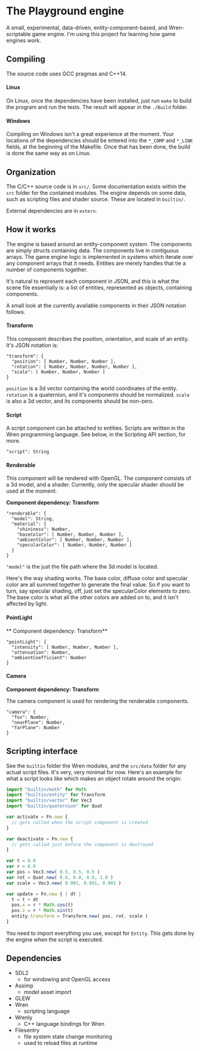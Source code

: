 # The Playground engine

A small, experimental, data-driven, entity-component-based, and Wren-scriptable game engine. I'm using this project for learning how game engines work.

## Compiling

The source code uses GCC pragmas and C++14.

#### Linux

On Linux, once the dependencies have been installed, just run `make` to build the program and run the tests. The result will appear in the `./Build` folder.

#### Windows

Compiling on Windows isn't a great experience at the moment. Your locations of the dependencies should be entered into the `*_COMP` and `*_LINK` fields, at the beginning of the Makefile. Once that has been done, the build is done the same way as on Linux.

## Organization

The C/C++ source code is in `src/`. Some documentation exists within the `src` folder for the contained modules. The engine depends on some data, such as scripting files and shader source. These are located in `builtin/`.

External dependencies are in `extern`.

## How it works

The engine is based around an entity-component system. The components are simply structs containing data. The components live in contiguous arrays. The game engine logic is implemented in systems which iterate over any component arrays that it needs. Entities are merely handles that tie a number of components together.

It's natural to represent each component in JSON, and this is what the scene file essentially is: a list of entities, represented as objects, containing components.

A small look at the currently available components in their JSON notation follows.

#### Transform

This component describes the position, orientation, and scale of an entity. It's JSON notation is:

```
"transform": {
  "position": [ Number, Number, Number ],
  "rotation": [ Number, Number, Number, Number ],
  "scale": [ Number, Number, Number ]
}
```

`position` is a 3d vector containing the world coordinates of the entity. `rotation` is a quaternion, and it's components should be normalized. `scale` is also a 3d vector, and its components should be non-zero.

#### Script

A script component can be attached to entities. Scripts are written in the Wren programming language. See below, in the Scripting API section, for more.

```
"script": String
```

#### Renderable

This component will be rendered with OpenGL. The component consists of a 3d model, and a shader. Currently, only the specular shader should be used at the moment.

**Component dependency: Transform**

```
"renderable": {
  "model": String,
  "material": {
    "shininess": Number,
    "baseColor": [ Number, Number, Number ],
    "ambientColor": [ Number, Number, Number ],
    "specularColor": [ Number, Number, Number ]
  }
}
```

`"model"` is the just the file path where the 3d model is located.

Here's the way shading works. The base color, diffuse color and specular color are all summed together to generate the final value. So if you want to turn, say specular shading, off, just set the specularColor elements to zero. The base color is what all the other colors are added on to, and it isn't affected by light.

#### PointLight

** Component dependency: Transform**

```
"pointLight": {
  "intensity": [ Number, Number, Number ],
  "attenuation": Number,
  "ambientCoefficient": Number
}
```

#### Camera

**Component dependency: Transform**

The camera component is used for rendering the renderable components.

```
"camera": {
  "fov": Number,
  "nearPlane": Number,
  "farPlane": Number 
}
```

## Scripting interface

See the `builtin` folder the Wren modules, and the `src/data` folder for any actual script files. It's very, very minimal for now. Here's an example for what a script looks like which makes an object rotate around the origin:

```js
import "builtin/math" for Math
import "builtin/entity" for Transform
import "builtin/vector" for Vec3
import "builtin/quaternion" for Quat

var activate = Fn.new {
  // gets called when the script component is created
}

var deactivate = Fn.new {
  // gets called just before the component is destroyed
}

var t = 0.0
var r = 6.0
var pos = Vec3.new( 0.5, 0.5, 0.5 )
var rot = Quat.new( 0.0, 0.0, 0.0, 1.0 )
var scale = Vec3.new( 0.001, 0.001, 0.001 )

var update = Fn.new { | dt |
  t = t + dt
  pos.x = r * Math.cos(t)
  pos.z = r * Math.sin(t)
  entity.transform = Transform.new( pos, rot, scale )
}
```

You need to import everything you use, except for `Entity`. This gets done by the engine when the script is executed.

## Dependencies
* SDL2
  * for windowing and OpenGL access
* Assimp
  * model asset import
* GLEW
* Wren
  * scripting language
* Wrenly
  * C++ language bindings for Wren
* Filesentry
  * file system state change monitoring
  * used to reload files at runtime

